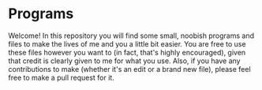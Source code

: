 # Programs
Welcome! In this repository you will find some small, noobish programs and files to make the lives of me and you a little bit easier.
You are free to use these files however you want to (in fact, that's highly encouraged), given that credit is clearly given to me for what you use.
Also, if you have any contributions to make (whether it's an edit or a brand new file), please feel free to make a pull request for it.
